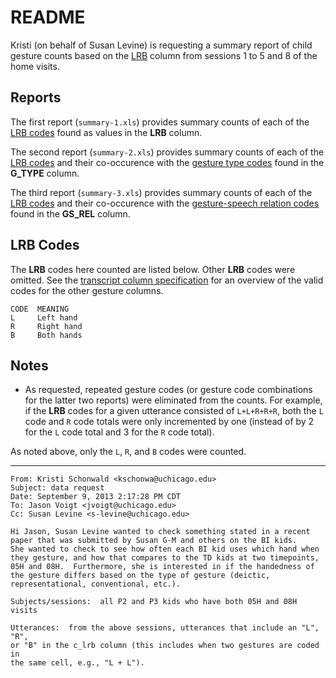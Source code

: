 # README

Kristi (on behalf of Susan Levine) is requesting a summary report of child gesture counts based on the [LRB](http://joyrexus.spc.uchicago.edu/ldp/docs/specs/transcript/columns/lrb.html) column from sessions 1 to 5 and 8 of the home visits.


## Reports

The first report (`summary-1.xls`) provides summary counts of each of the [LRB codes](http://joyrexus.spc.uchicago.edu/ldp/docs/specs/transcript/columns/lrb.html) found as values in the **LRB** column.

The second report (`summary-2.xls`) provides summary counts of each of the [LRB codes](http://joyrexus.spc.uchicago.edu/ldp/docs/specs/transcript/columns/lrb.html) and their co-occurence with the [gesture type codes](http://joyrexus.spc.uchicago.edu/ldp/docs/specs/transcript/columns/g_type.html) found in the **G_TYPE** column.

The third report (`summary-3.xls`) provides summary counts of each of the [LRB codes](http://joyrexus.spc.uchicago.edu/ldp/docs/specs/transcript/columns/lrb.html) and their co-occurence with the [gesture-speech relation codes](http://joyrexus.spc.uchicago.edu/ldp/docs/specs/transcript/columns/gs_rel.html) found in the **GS_REL** column.


## LRB Codes

The **LRB** codes here counted are listed below. Other **LRB** codes were
omitted.  See the [transcript column specification](http://joyrexus.spc.uchicago.edu/ldp/docs/specs/transcript/) for an overview of the valid codes for the other gesture columns.

    CODE  MEANING
    L     Left hand
    R     Right hand
    B     Both hands


## Notes

* As requested, repeated gesture codes (or gesture code combinations for the
latter two reports) were eliminated from the counts.  For example, if the
**LRB** codes for a given utterance consisted of `L+L+R+R+R`, both the `L` code
and `R` code totals were only incremented by one (instead of by 2 for the `L`
code total and 3 for the `R` code total).

As noted above, only the `L`, `R`, and `B` codes were counted.


---

    From: Kristi Schonwald <kschonwa@uchicago.edu>
    Subject: data request
    Date: September 9, 2013 2:17:28 PM CDT
    To: Jason Voigt <jvoigt@uchicago.edu>
    Cc: Susan Levine <s-levine@uchicago.edu>

    Hi Jason, Susan Levine wanted to check something stated in a recent 
    paper that was submitted by Susan G-M and others on the BI kids.  
    She wanted to check to see how often each BI kid uses which hand when 
    they gesture, and how that compares to the TD kids at two timepoints, 
    05H and 08H.  Furthermore, she is interested in if the handedness of 
    the gesture differs based on the type of gesture (deictic, 
    representational, conventional, etc.).  

    Subjects/sessions:  all P2 and P3 kids who have both 05H and 08H visits

    Utterances:  from the above sessions, utterances that include an "L", "R", 
    or "B" in the c_lrb column (this includes when two gestures are coded in 
    the same cell, e.g., "L + L").  

